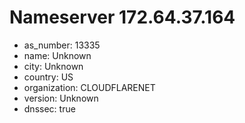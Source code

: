 # Nameserver 172.64.37.164

* as_number: 13335
* name: Unknown
* city: Unknown
* country: US
* organization: CLOUDFLARENET
* version: Unknown
* dnssec: true
